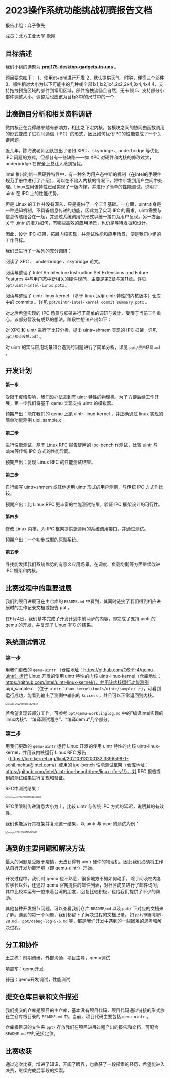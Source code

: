 # 2023操作系统功能挑战初赛报告文档

报告小组：弃子争先

成员：北方工业大学 耿飚

## 目标描述

我们小组的选题为 
**[proj175-desktop-gadgets-in-uos](https://github.com/oscomp/proj175-desktop-gadgets-in-uos)** 。

题目要求如下：
1、使用qt+qml进行开发 
2、默认提供天气，时钟，便签三个部件 
3、部件相对大小为以下可能中的几种或全部1x1,1x2,1x4,2x2,2x4,3x4,4x4 4、支持拖拽预览区域的部件到常用区域，部件拖拽流畅且自然，无卡顿 
5、支持部分小部件调整大小，调整后也应该为目标3中的尺寸中的一个



## 比赛题目分析和相关资料调研

微内核正在变得越来越有影响力，相比之下宏内核，各模块之间的协同由函数调用的形式变成了进程间通信（IPC）的形式，因此如何优化IPC的性能变成了一个关键问题。

近几年，陈海波老师团队提出了诸如 XPC 、skybridge 、underbridge 等优化 IPC 问题的方式，但都各有一些缺陷——如 XPC 对硬件和内核的修改过大，underbridge 在安全上总让人感到担忧。

Intel 推出的新一届硬件特性中，有一种名为用户态中断的机制（在Intel的手硬件规范手册中进行了介绍），可以在不陷入内核的情况下，将中断发到用户空间中处理。Linux应用该特性已经实现了一版内核，并进行了简单的性能测试，说明了 uintr 在 IPC 上的性能优势。

但是 Linux 的工作并没有深入，只是提供了一个工作基础。一方面，uintr本身是一种通知机制，不具备信息传递的功能，因此为了实现 IPC 的需求，uintr需要与信息传递结合在一起，并通过系统调用的形式以统一接口为用户呈现。另一方面，关于 uintr 的潜力如何，有哪些高效的应用场景，也仍是等待发掘和设计。

因此，设计 IPC 框架，拓展内核实现，并测试性能和应用场景，便是我们小组的工作目标。

我们已进行了一系列的充分调研：

阅读了 XPC 、 underbridge 、skybridge 论文。

阅读与整理了 Intel Architecture Instruction Set Extensions  and Future Features 中与用户态中断相关的硬件规范，主要是第2章与第11章。详见 `ppt/uintr-intel-linux.pptx` 。

阅读与整理了 uintr-linux-kernel （基于 linux 运用 uintr 特性的内核版本）仓库中的 commits 。详见 `ppt/uintr-intel-kernel commit summary.pptx` 。

对之后希望实现的 IPC 场景与框架进行了简单的调研与设计，受限于当前工作重心，该部分暂没有成熟的想法。阶段性想法产出如下：

对 XPC 和 uintr 进行了比较分析，提出 uintr+shmem 实现的 IPC 框架，详见 `ppt/初步设想.pdf` 。

对 uintr 的实际应用场景和会遇到的问题进行了简单分析，详见 `ppt/应用场景.md` 。

## 开发计划

#### 第一步

受限于疫情影响，我们没办法拿到有 uintr 特性的物理机。为了方便后续工作开展，第一步我们将基于 qemu 实现支持 uintr 的模拟器。

预期产出：能在我们的 qemu 上跑 uintr-linux-kernel ，并正确通过 linux 实现的简单功能测例 uipi_sample.c 。

#### 第二步

进行性能测试，基于 Linux RFC 报告使用的 ipc-bench 作测试，比较 uintr 与 pipe等传统 IPC 方式的性能异同。

预期产出：复现 Linux RFC 的性能测试结果。

#### 第三步

自行编写 uintr+shmem 或其他运用 uintr 形式的用户测例，与传统 IPC 方式作比较。

预期产出：比 Linux RFC 更丰富的性能测试结果，验证 IPC 框架设计的可行性。

#### 第四步

修改 Linux 内核，为 IPC 框架提供更通用的系统调用接口，并通过测试。

预期产出：一个初步成型的原型系统。

#### 第五步

寻找能发挥我们系统优势的有意义应用场景，在调度、负载均衡等方面继续改进 IPC 框架和内核。

## 比赛过程中的重要进展

我们的项目进展可在主仓库的 `README.md` 中看到，其同时链接了我们得到相应进展时的工作记录文档或报告 ppt 。

在6月4日，我们基本完成了开发计划中前两步的内容，即完成了支持 uintr 的 qemu 的开发，并复现了 Linux RFC 的结果。

## 系统测试情况

### 第一步

用我们更改的 `qemu-uintr` （仓库地址：https://github.com/OS-F-4/qemu-uintr）运行 Linux 开发的使用 uintr 特性的内核 uintr-linux-kernel（仓库地址：https://github.com/intel/uintr-linux-kernel/），并用该内核运行功能测例 uipi_sample.c （位于 `uintr-linux-kernel/tools/uintr/sample/` 下），可看到运行成功，能看到输出了测例中输出的 `Success` ，并且可以正常返回到内核。

<img src="C:\Users\QH\AppData\Roaming\Typora\typora-user-images\image-20220605194420832.png" alt="image-20220605194420832" style="zoom:50%;" />

若希望复现该部分工作，可参考 `ppt/qemu-worklinglog.md` 中的”编译intel实现的linux内核“、“编译测试程序”、“编译qemu”几个部分。

### 第二步

用我们更改的 `qemu-uintr` 运行 Linux 开发的使用 uintr 特性的内核 uintr-linux-kernel，并用该内核运行 Linux RFC 报告（https://lore.kernel.org/lkml/20210913200132.3396598-1-sohil.mehta@intel.com/）使用的 ipc-bench 性能测试框架（仓库地址：https://github.com/intel/uintr-ipc-bench/tree/linux-rfc-v1/），对 RFC 报告提到的测试结果进行复现和验证。

RFC中测试结果：

<img src="C:\Users\QH\AppData\Roaming\Typora\typora-user-images\image-20220605194930002.png" alt="[[image]]-20220605194930002" style="zoom:50%;" />

RFC里限制传递消息大小为 $1$ ，比较 uintr 与传统 IPC 方式的延迟，说明其的有效性。

我们也能运行其框架并复现这一结果，以 uintr 与 pipe 的测试为例：

<img src="C:\Users\QH\AppData\Roaming\Typora\typora-user-images\image-20220605195041687.png" alt="image-20220605195041687" style="zoom:50%;" />

## 遇到的主要问题和解决方法

最大的问题是受限于疫情，无法获得有 uintr 硬件的物理机。因此我们必须将工作从自行开发功能环境（即 qemu-uintr）开始。

开发过程中，我们对 qemu 也不熟悉，很多地方不知如何动手。除了问及校内各位学长以外，还通过 qemu 官网提供的邮件列表，对社区成员进行了邮件询问，其中比较幸运有一位来着台湾的朋友，回复比较积极，也给我们提供了不少的帮助。

其他各种开发细节问题，可以查看我们仓库 `README/md` 以及 `ppt/` 下对应的文档来了解。遇到的每一个问题，我们都留下了解决过程的文档记录，如 `ppt/调度问题5-28.md` 、`ppt/debug-log-5-5.md` 等，都是我们开发中遇到的一些困难的思考和解决过程。

## 分工和协作

王之栋：前期调研，外部沟通，项目主导，qemu调试

项晨东：qemu开发

孙迅：qemu开发调试，性能测试

## 提交仓库目录和文件描述

我们提交的仓库是项目的主仓库，基本没有项目代码，项目代码通过链接的形式放在主仓库根目录的 `README.md` 中。当前，项目代码主要包括 `qemu-uintr` 。

仓库根目录的文件夹 `ppt/` 存放我们在项目进展过程产出的报告和文档，可配合 `README.md` 中的链接定位。

## 比赛收获

通过这次比赛，增进了知识，开阔了眼界，也收获了一段探索的经历，希望能进入决赛，继续完成后半段的探索。